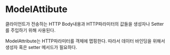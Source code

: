# ModelAttibute

클라이언트가 전송하는 HTTP Body내용과 HTTP파라미터의 값들을 생성자나 Setter를 주입하기 위해 사용된다. 

ModelAttribute는 HTTP파라미터를 객체에 맵핑한다. 따라서 데이터 바인딩을 위해서 생성자 혹은 setter 메서드가 필요하다.
